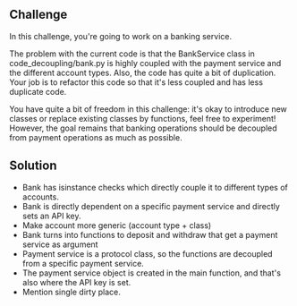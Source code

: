 ## Challenge

In this challenge, you're going to work on a banking service.

The problem with the current code is that the BankService class in code_decoupling/bank.py is highly coupled with the payment service and the different account types. Also, the code has quite a bit of duplication. Your job is to refactor this code so that it's less coupled and has less duplicate code.

You have quite a bit of freedom in this challenge: it's okay to introduce new classes or replace existing classes by functions, feel free to experiment! However, the goal remains that banking operations should be decoupled from payment operations as much as possible.

## Solution

- Bank has isinstance checks which directly couple it to different types of accounts.
- Bank is directly dependent on a specific payment service and directly sets an API key.
- Make account more generic (account type + class)
- Bank turns into functions to deposit and withdraw that get a payment service as argument
- Payment service is a protocol class, so the functions are decoupled from a specific payment service.
- The payment service object is created in the main function, and that's also where the API key is set.
- Mention single dirty place.
